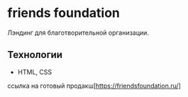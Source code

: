 # friends foundation
Лэндинг для благотворительной организации. 


## <a id="techno">Технологии</a>
-  HTML, CSS 

ссылка на готовый продакш[https://friendsfoundation.ru/]
